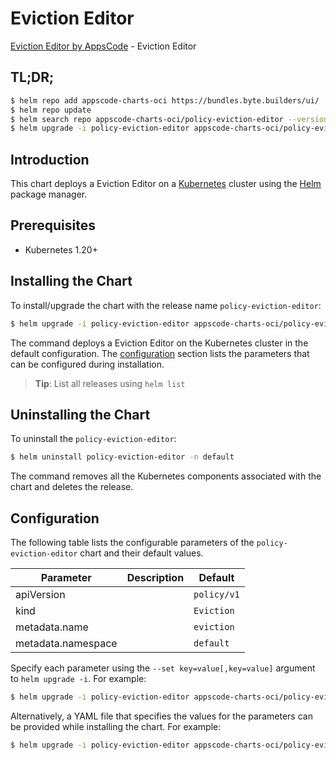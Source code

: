 # Eviction Editor

[Eviction Editor by AppsCode](https://byte.builders) - Eviction Editor

## TL;DR;

```bash
$ helm repo add appscode-charts-oci https://bundles.byte.builders/ui/
$ helm repo update
$ helm search repo appscode-charts-oci/policy-eviction-editor --version=v0.4.18
$ helm upgrade -i policy-eviction-editor appscode-charts-oci/policy-eviction-editor -n default --create-namespace --version=v0.4.18
```

## Introduction

This chart deploys a Eviction Editor on a [Kubernetes](http://kubernetes.io) cluster using the [Helm](https://helm.sh) package manager.

## Prerequisites

- Kubernetes 1.20+

## Installing the Chart

To install/upgrade the chart with the release name `policy-eviction-editor`:

```bash
$ helm upgrade -i policy-eviction-editor appscode-charts-oci/policy-eviction-editor -n default --create-namespace --version=v0.4.18
```

The command deploys a Eviction Editor on the Kubernetes cluster in the default configuration. The [configuration](#configuration) section lists the parameters that can be configured during installation.

> **Tip**: List all releases using `helm list`

## Uninstalling the Chart

To uninstall the `policy-eviction-editor`:

```bash
$ helm uninstall policy-eviction-editor -n default
```

The command removes all the Kubernetes components associated with the chart and deletes the release.

## Configuration

The following table lists the configurable parameters of the `policy-eviction-editor` chart and their default values.

|     Parameter      | Description |        Default         |
|--------------------|-------------|------------------------|
| apiVersion         |             | <code>policy/v1</code> |
| kind               |             | <code>Eviction</code>  |
| metadata.name      |             | <code>eviction</code>  |
| metadata.namespace |             | <code>default</code>   |


Specify each parameter using the `--set key=value[,key=value]` argument to `helm upgrade -i`. For example:

```bash
$ helm upgrade -i policy-eviction-editor appscode-charts-oci/policy-eviction-editor -n default --create-namespace --version=v0.4.18 --set apiVersion=policy/v1
```

Alternatively, a YAML file that specifies the values for the parameters can be provided while
installing the chart. For example:

```bash
$ helm upgrade -i policy-eviction-editor appscode-charts-oci/policy-eviction-editor -n default --create-namespace --version=v0.4.18 --values values.yaml
```
